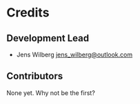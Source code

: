 # Credits

## Development Lead

-  Jens Wilberg <jens_wilberg@outlook.com>

## Contributors

None yet. Why not be the first?
